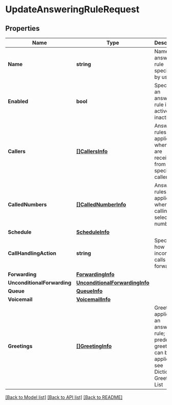 # UpdateAnsweringRuleRequest

## Properties
Name | Type | Description | Notes
------------ | ------------- | ------------- | -------------
**Name** | **string** | Name of an answering rule specified by user | [optional] 
**Enabled** | **bool** | Specifies if an answering rule is active or inactive | [optional] 
**Callers** | [**[]CallersInfo**](CallersInfo.md) | Answering rules are applied when calls are received from specified caller(s) | [optional] 
**CalledNumbers** | [**[]CalledNumberInfo**](CalledNumberInfo.md) | Answering rules are applied when calling to selected number(s) | [optional] 
**Schedule** | [**ScheduleInfo**](ScheduleInfo.md) |  | [optional] 
**CallHandlingAction** | **string** | Specifies how incoming calls are forwarded | [optional] 
**Forwarding** | [**ForwardingInfo**](ForwardingInfo.md) |  | [optional] 
**UnconditionalForwarding** | [**UnconditionalForwardingInfo**](UnconditionalForwardingInfo.md) |  | [optional] 
**Queue** | [**QueueInfo**](QueueInfo.md) |  | [optional] 
**Voicemail** | [**VoicemailInfo**](VoicemailInfo.md) |  | [optional] 
**Greetings** | [**[]GreetingInfo**](GreetingInfo.md) | Greetings applied for an answering rule; only predefined greetings can be applied, see Dictionary Greeting List | [optional] 

[[Back to Model list]](../README.md#documentation-for-models) [[Back to API list]](../README.md#documentation-for-api-endpoints) [[Back to README]](../README.md)


